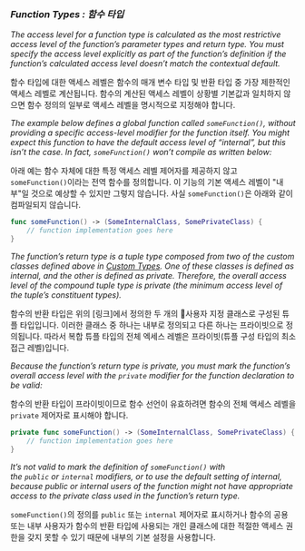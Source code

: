 ### *Function Types : 함수 타입*

*The access level for a function type is calculated as the most restrictive access level of the function’s parameter types and return type. You must specify the access level explicitly as part of the function’s definition if the function’s calculated access level doesn’t match the contextual default.*

함수 타입에 대한 액세스 레벨은 함수의 매개 변수 타입 및 반환 타입 중 가장 제한적인 액세스 레벨로 계산됩니다. 함수의 계산된 액세스 레벨이 상황별 기본값과 일치하지 않으면 함수 정의의 일부로 액세스 레벨을 명시적으로 지정해야 합니다.

*The example below defines a global function called `someFunction()`, without providing a specific access-level modifier for the function itself. You might expect this function to have the default access level of “internal”, but this isn’t the case. In fact, `someFunction()` won’t compile as written below:*

아래 예는 함수 자체에 대한 특정 액세스 레벨 제어자를 제공하지 않고 `someFunction()`이라는 전역 함수를 정의합니다. 이 기능의 기본 액세스 레벨이 "내부"일 것으로 예상할 수 있지만 그렇지 않습니다. 사실 `someFunction()`은 아래와 같이 컴파일되지 않습니다.

```swift
func someFunction() -> (SomeInternalClass, SomePrivateClass) {
    // function implementation goes here
}
```

*The function’s return type is a tuple type composed from two of the custom classes defined above in [Custom Types](https://docs.swift.org/swift-book/documentation/the-swift-programming-language/accesscontrol#Custom-Types). One of these classes is defined as internal, and the other is defined as private. Therefore, the overall access level of the compound tuple type is private (the minimum access level of the tuple’s constituent types).*

함수의 반환 타입은 위의 [링크]에서 정의한 두 개의 사용자 지정 클래스로 구성된 튜플 타입입니다. 이러한 클래스 중 하나는 내부로 정의되고 다른 하나는 프라이빗으로 정의됩니다. 따라서 복합 튜플 타입의 전체 엑세스 레벨은 프라이빗(튜플 구성 타입의 최소 접근 레벨)입니다.

*Because the function’s return type is private, you must mark the function’s overall access level with the `private` modifier for the function declaration to be valid:*

함수의 반환 타입이 프라이빗이므로 함수 선언이 유효하려면 함수의 전체 액세스 레벨을 `private` 제어자로 표시해야 합니다.

```swift
private func someFunction() -> (SomeInternalClass, SomePrivateClass) {
    // function implementation goes here
}
```

*It’s not valid to mark the definition of `someFunction()` with the `public` or `internal` modifiers, or to use the default setting of internal, because public or internal users of the function might not have appropriate access to the private class used in the function’s return type.*

`someFunction()`의 정의를 `public` 또는 `internal` 제어자로 표시하거나 함수의 공용 또는 내부 사용자가 함수의 반환 타입에 사용되는 개인 클래스에 대한 적절한 액세스 권한을 갖지 못할 수 있기 때문에 내부의 기본 설정을 사용합니다.
